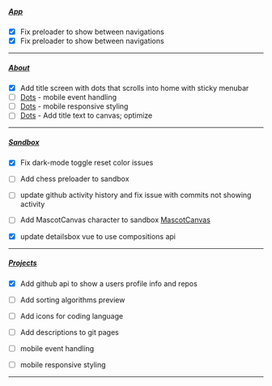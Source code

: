 ##### [App](App.vue) 
- [x] Fix preloader to show between navigations 
- [x] Fix preloader to show between navigations 
___  


##### [About](./components/About.vue)
- [x] Add title screen with dots that scrolls into home with sticky menubar 
- [ ] [Dots](./components/Dots.vue) - mobile event handling
- [ ] [Dots](./components/Dots.vue) - mobile responsive styling
- [ ] [Dots](./components/Dots.vue) - Add title text to canvas; optimize  
___


##### [Sandbox](./views/Sandbox.vue)
- [x] Fix dark-mode toggle reset color issues 
- [ ] Add chess preloader to sandbox 
- [ ] update github activity history and fix issue with commits not showing activity
- [ ] Add MascotCanvas character to sandbox [MascotCanvas](./components/MascotCanvas.vue)

- [x] update detailsbox vue to use compositions api
___


##### [Projects](./views/ProjectsView.vue)
- [x] Add github api to show a users profile info and repos
- [ ] Add sorting algorithms preview  
- [ ] Add icons for coding language  
- [ ] Add descriptions to git pages  
- [ ] mobile event handling 
- [ ] mobile responsive styling  
  
  



___